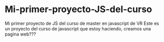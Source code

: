 # Mi-primer-proyecto-JS-del-curso
Mi primer proyecto de JS del curso de master en javascript de VR
Este es un proyecto del curso de javascript que estoy haciendo, creamos una pagina web???
